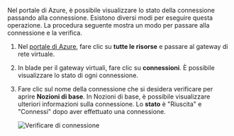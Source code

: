 Nel portale di Azure, è possibile visualizzare lo stato della connessione passando alla connessione. Esistono diversi modi per eseguire questa operazione. La procedura seguente mostra un modo per passare alla connessione e la verifica.

1. Nel [portale di Azure](http://portal.azure.com), fare clic su **tutte le risorse** e passare al gateway di rete virtuale.
2. In blade per il gateway virtuali, fare clic su **connessioni**. È possibile visualizzare lo stato di ogni connessione.
3. Fare clic sul nome della connessione che si desidera verificare per aprire **Nozioni di base**. In Nozioni di base, è possibile visualizzare ulteriori informazioni sulla connessione. Lo **stato** è "Riuscita" e "Connessi" dopo aver effettuato una connessione.

    ![Verificare di connessione](./media/vpn-gateway-verify-connection-portal-rm-include/connectionsucceeded.png)